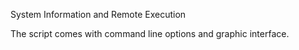 System Information and Remote Execution

The script comes with command line options and graphic interface.
